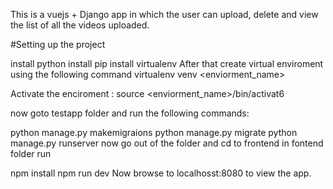 This is a vuejs + Django app in which the user can upload, delete and view the list of all the videos uploaded.

#Setting up the project

install python
install pip
install virtualenv
After that create virtual enviroment using the following command virtualenv venv <enviorment_name>

Activate the enciroment : source <enviorment_name>/bin/activat6

now goto testapp folder and run the following commands:

python manage.py makemigraions
python manage.py migrate
python manage.py runserver
now go out of the folder and cd to frontend in fontend folder run

npm install
npm run dev
Now browse to localhosst:8080 to view the app.

